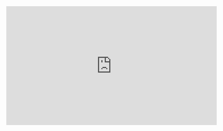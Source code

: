 <iframe width="560" height="315" src="https://www.youtube.com/embed/_DuUImYwRH0" title="YouTube video player" frameborder="0" allow="accelerometer; autoplay; clipboard-write; encrypted-media; gyroscope; picture-in-picture" allowfullscreen></iframe>
